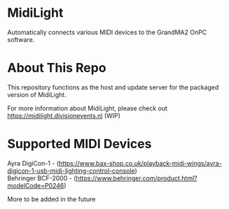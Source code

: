 # MidiLight
Automatically connects various MIDI devices to the GrandMA2 OnPC software.

# About This Repo
This repository functions as the host and update server for the packaged version of MidiLight.

For more information about MidiLight, please check out https://midilight.divisionevents.nl (WIP)

# Supported MIDI Devices
Ayra DigiCon-1 - (https://www.bax-shop.co.uk/playback-midi-wings/ayra-digicon-1-usb-midi-lighting-control-console)                 
Behringer BCF-2000 - (https://www.behringer.com/product.html?modelCode=P0246) 

More to be added in the future
